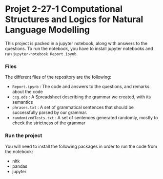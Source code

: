 # Projet 2-27-1 Computational Structures and Logics for Natural Language Modelling

This project is packed in a jupyter notebook, along with answers to the questions. To run the notebook, you have to install jupyter notebooks and run `jupyter-notebook Report.ipynb`.

### Files

The different files of the repository are the following:
- `Report.ipynb` : The code and answers to the questions, and remarks about the code
- `ccg.ods` : A Spreadsheet describing the grammar we created, with its semantics
- `phrases.txt` : A set of grammatical sentences that should be successfully parsed by our grammar.
- `randomizedTests.txt` : A set of sentences generated randomly, mostly to check the strictness of the grammar

### Run the project

You will need to install the following packages in order to run the code from the notebook:
- nltk
- pandas
- jupyter

